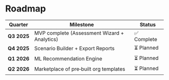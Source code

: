 # Roadmap

| Quarter | Milestone | Status |
|---------|-----------|--------|
| **Q3 2025** | MVP complete (Assessment Wizard + Analytics) | ✅ Complete |
| **Q4 2025** | Scenario Builder + Export Reports | ⏳ Planned |
| **Q1 2026** | ML Recommendation Engine | ⏳ Planned |
| **Q2 2026** | Marketplace of pre‑built org templates | ⏳ Planned |
